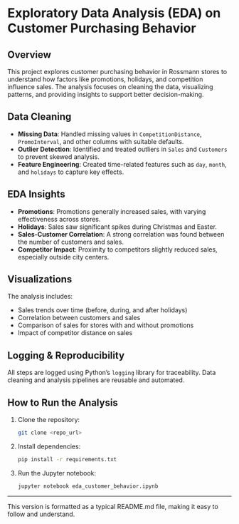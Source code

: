 # Exploratory Data Analysis (EDA) on Customer Purchasing Behavior

## Overview
This project explores customer purchasing behavior in Rossmann stores to understand how factors like promotions, holidays, and competition influence sales. The analysis focuses on cleaning the data, visualizing patterns, and providing insights to support better decision-making.

## Data Cleaning
- **Missing Data**: Handled missing values in `CompetitionDistance`, `PromoInterval`, and other columns with suitable defaults.
- **Outlier Detection**: Identified and treated outliers in `Sales` and `Customers` to prevent skewed analysis.
- **Feature Engineering**: Created time-related features such as `day`, `month`, and `holidays` to capture key effects.

## EDA Insights
- **Promotions**: Promotions generally increased sales, with varying effectiveness across stores.
- **Holidays**: Sales saw significant spikes during Christmas and Easter.
- **Sales-Customer Correlation**: A strong correlation was found between the number of customers and sales.
- **Competitor Impact**: Proximity to competitors slightly reduced sales, especially outside city centers.

## Visualizations
The analysis includes:
- Sales trends over time (before, during, and after holidays)
- Correlation between customers and sales
- Comparison of sales for stores with and without promotions
- Impact of competitor distance on sales

## Logging & Reproducibility
All steps are logged using Python’s `logging` library for traceability. Data cleaning and analysis pipelines are reusable and automated.

## How to Run the Analysis
1. Clone the repository:
    ```bash
    git clone <repo_url>
    ```
2. Install dependencies:
    ```bash
    pip install -r requirements.txt
    ```
3. Run the Jupyter notebook:
    ```bash
    jupyter notebook eda_customer_behavior.ipynb
    ```

---

This version is formatted as a typical README.md file, making it easy to follow and understand.